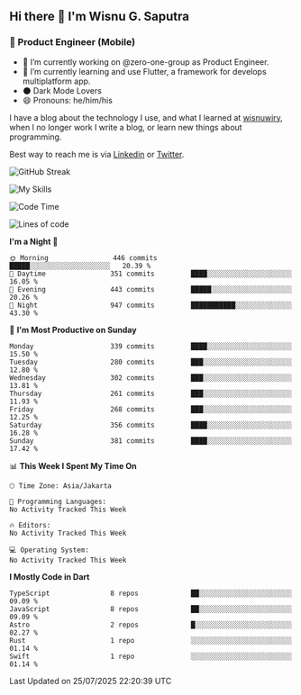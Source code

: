 ## Hi there 👋 I'm Wisnu G. Saputra

### :mobile_phone_off: Product Engineer (Mobile)

- 🔭 I’m currently working on @zero-one-group as Product Engineer.
- 🌱 I’m currently learning and use Flutter, a framework for develops multiplatform app.
- 🌑 Dark Mode Lovers
- 😄 Pronouns: he/him/his

I have a blog about the technology I use, and what I learned at [wisnuwiry](https://wisnuwiry.space/), when I no longer work I write a blog, or learn new things about programming.

Best way to reach me is via [Linkedin](https://www.linkedin.com/in/wisnu-saputra/) or [Twitter](https://twitter.com/wisnuwiry).

![GitHub Streak](https://streak-stats.demolab.com?user=wisnuwiry&theme=dark&hide_border=true)

![My Skills](https://skillicons.dev/icons?i=dart,flutter,kotlin,swift,go,js,css,neovim,git,linux&perline=5)

<!--START_SECTION:waka-->
![Code Time](http://img.shields.io/badge/Code%20Time-1%2C975%20hrs%202%20mins-blue)

![Lines of code](https://img.shields.io/badge/From%20Hello%20World%20I%27ve%20Written-2.6%20million%20lines%20of%20code-blue)

**I'm a Night 🦉** 

```text
🌞 Morning                446 commits         █████░░░░░░░░░░░░░░░░░░░░   20.39 % 
🌆 Daytime                351 commits         ████░░░░░░░░░░░░░░░░░░░░░   16.05 % 
🌃 Evening                443 commits         █████░░░░░░░░░░░░░░░░░░░░   20.26 % 
🌙 Night                  947 commits         ███████████░░░░░░░░░░░░░░   43.30 % 
```
📅 **I'm Most Productive on Sunday** 

```text
Monday                   339 commits         ████░░░░░░░░░░░░░░░░░░░░░   15.50 % 
Tuesday                  280 commits         ███░░░░░░░░░░░░░░░░░░░░░░   12.80 % 
Wednesday                302 commits         ███░░░░░░░░░░░░░░░░░░░░░░   13.81 % 
Thursday                 261 commits         ███░░░░░░░░░░░░░░░░░░░░░░   11.93 % 
Friday                   268 commits         ███░░░░░░░░░░░░░░░░░░░░░░   12.25 % 
Saturday                 356 commits         ████░░░░░░░░░░░░░░░░░░░░░   16.28 % 
Sunday                   381 commits         ████░░░░░░░░░░░░░░░░░░░░░   17.42 % 
```


📊 **This Week I Spent My Time On** 

```text
🕑︎ Time Zone: Asia/Jakarta

💬 Programming Languages: 
No Activity Tracked This Week

🔥 Editors: 
No Activity Tracked This Week

💻 Operating System: 
No Activity Tracked This Week
```

**I Mostly Code in Dart** 

```text
TypeScript               8 repos             ██░░░░░░░░░░░░░░░░░░░░░░░   09.09 % 
JavaScript               8 repos             ██░░░░░░░░░░░░░░░░░░░░░░░   09.09 % 
Astro                    2 repos             █░░░░░░░░░░░░░░░░░░░░░░░░   02.27 % 
Rust                     1 repo              ░░░░░░░░░░░░░░░░░░░░░░░░░   01.14 % 
Swift                    1 repo              ░░░░░░░░░░░░░░░░░░░░░░░░░   01.14 % 
```




 Last Updated on 25/07/2025 22:20:39 UTC
<!--END_SECTION:waka-->
